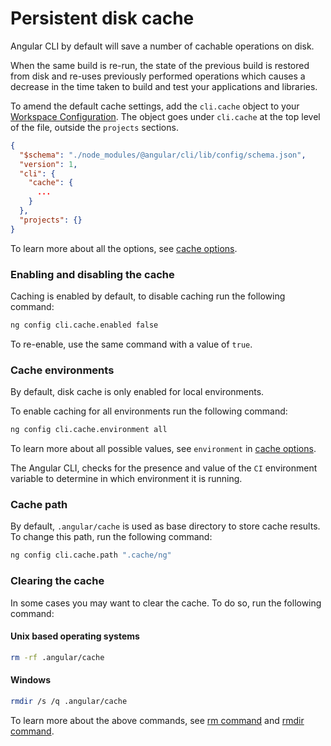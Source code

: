 
# Persistent disk cache
Angular CLI by default will save a number of cachable operations on disk.

When the same build is re-run, the state of the previous build is restored from disk and re-uses previously performed operations which causes a decrease in the time taken to build and test your applications and libraries.

To amend the default cache settings, add the `cli.cache` object to your [Workspace Configuration](guide/workspace-config).
The object goes under `cli.cache` at the top level of the file, outside the `projects` sections.

```json
{
  "$schema": "./node_modules/@angular/cli/lib/config/schema.json",
  "version": 1,
  "cli": {
    "cache": {
      ...
    }
  },
  "projects": {}
}
```

To learn more about all the options, see [cache options](guide/workspace-config#cache-options).

### Enabling and disabling the cache
Caching is enabled by default, to disable caching run the following command:

```bash
ng config cli.cache.enabled false
```

To re-enable, use the same command with a value of `true`.

### Cache environments
By default, disk cache is only enabled for local environments.

To enable caching for all environments run the following command:

```bash
ng config cli.cache.environment all
```

To learn more about all possible values, see `environment` in [cache options](guide/workspace-config#cache-options).

<div class="alert is-helpful">

The Angular CLI, checks for the presence and value of the `CI` environment variable to determine in which environment it is running.

</div>

### Cache path

By default, `.angular/cache` is used as base directory to store cache results. To change this path, run the following command:

```bash
ng config cli.cache.path ".cache/ng"
```

### Clearing the cache

In some cases you may want to clear the cache. To do so, run the following command:

#### Unix based operating systems

```bash
rm -rf .angular/cache
```

#### Windows
```bash
rmdir /s /q .angular/cache
```

To learn more about the above commands, see [rm command](https://man7.org/linux/man-pages/man1/rm.1.html) and [rmdir command](https://docs.microsoft.com/en-us/windows-server/administration/windows-commands/rmdir).